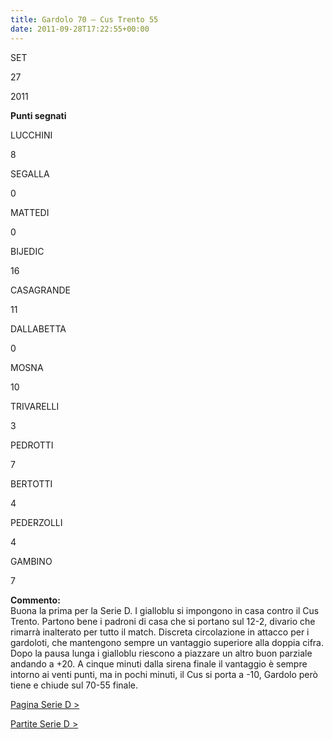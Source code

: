 ```yaml
---
title: Gardolo 70 – Cus Trento 55
date: 2011-09-28T17:22:55+00:00
---
```

SET

27

2011

**Punti segnati**

LUCCHINI

8

SEGALLA

0

MATTEDI

0

BIJEDIC

16

CASAGRANDE

11

DALLABETTA

0

MOSNA

10

TRIVARELLI

3

PEDROTTI

7

BERTOTTI

4

PEDERZOLLI

4

GAMBINO

7

**Commento:**  
Buona la prima per la Serie D. I gialloblu si impongono in casa contro il Cus Trento. Partono bene i padroni di casa che si portano sul 12-2, divario che rimarrà inalterato per tutto il match. Discreta circolazione in attacco per i gardoloti, che mantengono sempre un vantaggio superiore alla doppia cifra. Dopo la pausa lunga i gialloblu riescono a piazzare un altro buon parziale andando a +20. A cinque minuti dalla sirena finale il vantaggio è sempre intorno ai venti punti, ma in pochi minuti, il Cus si porta a -10, Gardolo però tiene e chiude sul 70-55 finale.

[Pagina Serie D >](http://www.basketgardolo.it/serie-d)

[Partite Serie D >](http://www.basketgardolo.it/?tag=serie-d&cat=11)